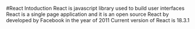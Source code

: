 #React Intoduction
 React is javascript library used to build user interfaces
 React is a single page application and it is an open source
 React by developed by Facebook in the year of 2011
 Current version of React is 18.3.1
 